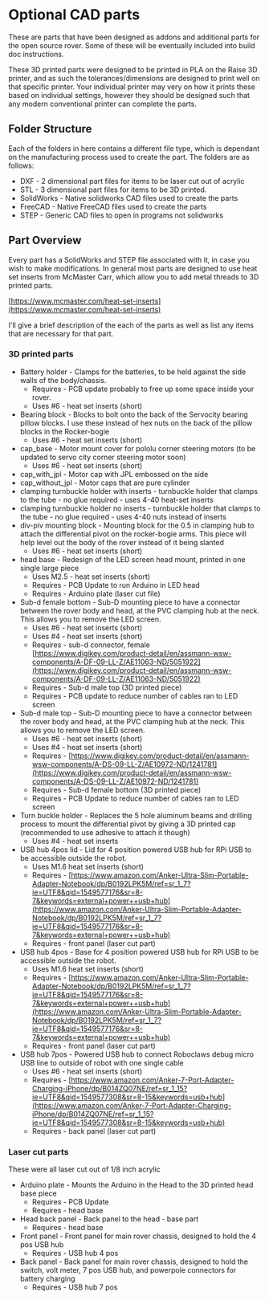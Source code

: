 # Optional CAD parts
These are parts that have been designed as addons and additional parts for the open source rover. Some of these will be eventually included into build doc instructions. 

These 3D printed parts were designed to be printed in PLA on the Raise 3D printer, and as such the tolerances/dimensions are designed to print well on that specific printer. Your individual printer may very on how it prints these based on individual settings, however they should be designed such that any modern conventional printer can complete the parts.


## Folder Structure
Each of the folders in here contains a different file type, which is dependant on the manufacturing process used to create the part. The folders are as follows:

  * DXF - 2 dimensional part files for items to be laser cut out of acrylic
  * STL - 3 dimensional part files for items to be 3D printed. 
  * SolidWorks - Native solidworks CAD files used to create the parts
  * FreeCAD - Native FreeCAD files used to create the parts
  * STEP - Generic CAD files to open in programs not solidworks

## Part Overview
Every part has a SolidWorks and STEP file associated with it, in case you wish to make modifications. In general most parts are designed to use heat set inserts from McMaster Carr, which allow you to add metal threads to 3D printed parts.

[https://www.mcmaster.com/heat-set-inserts](https://www.mcmaster.com/heat-set-inserts)

I'll give a brief description of the each of the parts as well as list any items that are necessary for that part.

### 3D printed parts
  * Battery holder - Clamps for the batteries, to be held against the side walls of the body/chassis. 
    * Requires - PCB update probably to free up some space inside your rover.
    * Uses #6 - heat set inserts (short)
  * Bearing block - Blocks to bolt onto the back of the Servocity bearing pillow blocks. I use these instead of hex nuts on the back of the pillow blocks in the Rocker-bogie
    * Uses #6 - heat set inserts (short)
  * cap_base - Motor mount cover for pololu corner steering motors (to be updated to servo city corner steering motor soon)
    * Uses #6 - heat set inserts (short)
  * cap_with_jpl - Motor cap with JPL embossed on the side
  * cap_without_jpl - Motor caps that are pure cylinder
  * clamping turnbuckle holder with inserts - turnbuckle holder that clamps to the tube - no glue required - uses 4-40 heat-set inserts
  * clamping turnbuckle holder no inserts - turnbuckle holder that clamps to the tube - no glue required - uses 4-40 nuts instead of inserts
  * div-piv mounting block - Mounting block for the 0.5 in clamping hub to attach the differential pivot on the rocker-bogie arms. This piece will help level out the body of the rover instead of it being slanted
    * Uses #6 - heat set inserts (short)
  * head base - Redesign of the LED screen head mount, printed in one single large piece
    * Uses M2.5 - heat set inserts (short)
    * Requires - PCB Update to run Arduino in LED head
    * Requires - Arduino plate (laser cut file)
  * Sub-d female bottom - Sub-D mounting piece to have a connector between the rover body and head, at the PVC clamping hub at the neck. This allows you to remove the LED screen.
    * Uses #6 - heat set inserts (short)
    * Uses #4 - heat set inserts (short)
    * Requires - sub-d connector, female [https://www.digikey.com/product-detail/en/assmann-wsw-components/A-DF-09-LL-Z/AE11063-ND/5051922](https://www.digikey.com/product-detail/en/assmann-wsw-components/A-DF-09-LL-Z/AE11063-ND/5051922)
    * Requires - Sub-d male top (3D printed piece)
    * Requires - PCB update to reduce number of cables ran to LED screen
  * Sub-d male top - Sub-D mounting piece to have a connector between the rover body and head, at the PVC clamping hub at the neck. This allows you to remove the LED screen.
    * Uses #6 - heat set inserts (short)
    * Uses #4 - heat set inserts (short)
    * Requires - [https://www.digikey.com/product-detail/en/assmann-wsw-components/A-DS-09-LL-Z/AE10972-ND/1241781](https://www.digikey.com/product-detail/en/assmann-wsw-components/A-DS-09-LL-Z/AE10972-ND/1241781)
    * Requires - Sub-d female bottom (3D printed piece)
    * Requires - PCB Update to reduce number of cables ran to LED screen
  * Turn buckle holder - Replaces the 5 hole aluminum beams and drilling process to mount the differential pivot by giving a 3D printed cap (recommended to use adhesive to attach it though)
    * Uses #4 - heat set inserts
  * USB hub 4pos lid - Lid for 4 position powered USB hub for RPi USB to be accessible outside the robot.
    * Uses M1.6 heat set inserts (short)
    * Requires - [https://www.amazon.com/Anker-Ultra-Slim-Portable-Adapter-Notebook/dp/B0192LPK5M/ref=sr_1_7?ie=UTF8&qid=1549577176&sr=8-7&keywords=external+power++usb+hub](https://www.amazon.com/Anker-Ultra-Slim-Portable-Adapter-Notebook/dp/B0192LPK5M/ref=sr_1_7?ie=UTF8&qid=1549577176&sr=8-7&keywords=external+power++usb+hub)
    * Requires - front panel (laser cut part)
  * USB hub 4pos - Base for 4 position powered USB hub for RPi USB to be accessible outside the robot.
    * Uses M1.6 heat set inserts (short)
    * Requires - [https://www.amazon.com/Anker-Ultra-Slim-Portable-Adapter-Notebook/dp/B0192LPK5M/ref=sr_1_7?ie=UTF8&qid=1549577176&sr=8-7&keywords=external+power++usb+hub](https://www.amazon.com/Anker-Ultra-Slim-Portable-Adapter-Notebook/dp/B0192LPK5M/ref=sr_1_7?ie=UTF8&qid=1549577176&sr=8-7&keywords=external+power++usb+hub)
    * Requires - front panel (laser cut part)
  * USB hub 7pos - Powered USB hub to connect Roboclaws debug micro USB line to outside of robot with one single cable
    * Uses #6 - heat set inserts (short)
    * Requires - [https://www.amazon.com/Anker-7-Port-Adapter-Charging-iPhone/dp/B014ZQ07NE/ref=sr_1_15?ie=UTF8&qid=1549577308&sr=8-15&keywords=usb+hub](https://www.amazon.com/Anker-7-Port-Adapter-Charging-iPhone/dp/B014ZQ07NE/ref=sr_1_15?ie=UTF8&qid=1549577308&sr=8-15&keywords=usb+hub)
    * Requires - back panel (laser cut part)

### Laser cut parts
These were all laser cut out of 1/8 inch acrylic

  * Arduino plate - Mounts the Arduino in the Head to the 3D printed head base piece
    * Requires - PCB Update
    * Requires - head base
  * Head back panel - Back panel to the head - base part
    * Requires - head base
  * Front panel - Front panel for main rover chassis, designed to hold the 4 pos USB hub
    * Requires - USB hub 4 pos
  * Back panel - Back panel for main rover chassis, designed to hold the switch, volt meter, 7 pos USB hub, and powerpole connectors for battery charging
    * Requires - USB hub 7 pos
